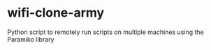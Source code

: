 # wifi-clone-army
Python script to remotely run scripts on multiple machines using the Paramiko library

